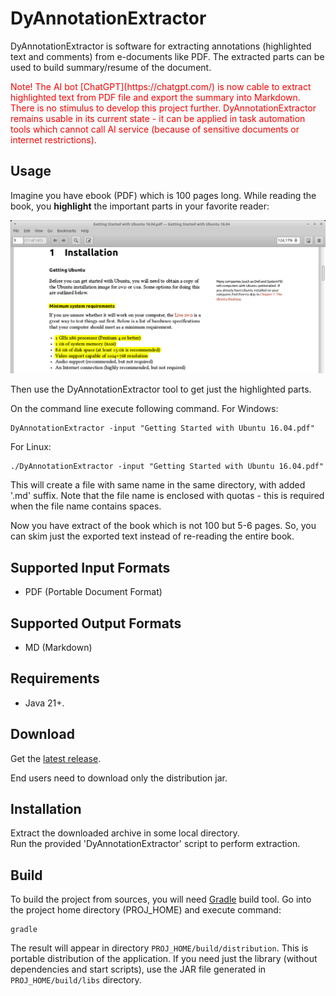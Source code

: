 # DyAnnotationExtractor #

DyAnnotationExtractor is software for extracting annotations (highlighted text and comments) from e-documents like PDF. The extracted parts can be used to build summary/resume of the document.

<span style="color:red">
Note! The AI bot [ChatGPT](https://chatgpt.com/) is now cable to extract highlighted text from PDF file and export the summary into Markdown. There is no stimulus to develop this project further. 
DyAnnotationExtractor remains usable in its current state - it can be applied in task automation tools which cannot call AI service (because of sensitive documents or internet restrictions).
</span>

## Usage ##

Imagine you have ebook (PDF) which is 100 pages long. While reading the book, 
you **highlight** the important parts in your favorite reader:

![](work/documents/Highlight_Example_1.png)

Then use the DyAnnotationExtractor tool to get just the highlighted parts. 

On the command line execute following command.
For Windows:
```
DyAnnotationExtractor -input "Getting Started with Ubuntu 16.04.pdf"
```
For Linux:
```
./DyAnnotationExtractor -input "Getting Started with Ubuntu 16.04.pdf"
```

This will create a file with same name in the same directory, with added '.md' suffix.
Note that the file name is enclosed with quotas - this is required when the file name contains spaces.

Now you have extract of the book which is not 100 but 5-6 pages. So, you can skim just the exported text instead of re-reading the entire book.

## Supported Input Formats ##

- PDF (Portable Document Format)

## Supported Output Formats ##

- MD (Markdown)

## Requirements ##

- Java 21+.

## Download ##

Get the [latest release](https://github.com/dimi2/DyAnnotationExtractor/releases/latest).

End users need to download only the distribution jar.

## Installation ##

Extract the downloaded archive in some local directory.<br/>
Run the provided 'DyAnnotationExtractor' script to perform extraction.

## Build ##

To build the project from sources, you will need [Gradle](https://gradle.org/) build tool.
Go into the project home directory (PROJ_HOME) and execute command:
```
gradle
```
The result will appear in directory `PROJ_HOME/build/distribution`. This is portable distribution of the application. If you need just the library (without dependencies and start scripts), use the JAR file generated in `PROJ_HOME/build/libs` directory.

